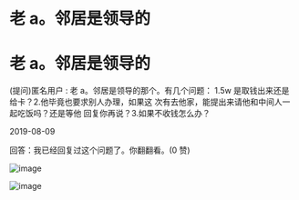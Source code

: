 # 老 a。邻居是领导的

# 老 a。邻居是领导的

(提问)匿名用户 : 老 a。邻居是领导的那个。有几个问题： 1.5w 是取钱出来还是给卡？2.他毕竟也要求别人办理，如果这 次有去他家，能提出来请他和中间人一起吃饭吗？还是等他 回复你再说？3.如果不收钱怎么办？

2019-08-09

回答：我已经回复过这个问题了。你翻翻看。(0 赞)

![image](img/Image_007.png)

![image](img/Image_008.png)